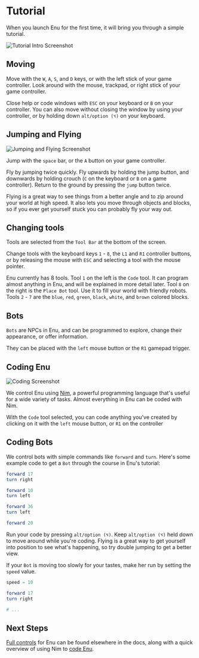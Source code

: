# Tutorial

When you launch Enu for the first time, it will bring you through a simple
tutorial.

![Tutorial Intro Screenshot](../assets/tutorial_1_screenshot_1.webp)

## Moving

Move with the `W`, `A`, `S`, and `D` keys, or with the left stick of your game
controller. Look around with the mouse, trackpad, or right stick of your game
controller.

Close help or code windows with `ESC` on your keyboard or `B` on your
controller. You can also move without closing the window by using your
controller, or by holding down `alt/option (⌥)` on your keyboard.

## Jumping and Flying

![Jumping and Flying Screenshot](../assets/tutorial_1_screenshot_2.webp)

Jump with the `space` bar, or the `A` button on your game controller.

Fly by jumping twice quickly. Fly upwards by holding the jump button, and
downwards by holding crouch (`C` on the keyboard or `B` on a game controller).
Return to the ground by pressing the `jump` button twice.

Flying is a great way to see things from a better angle and to zip around your
world at high speed. It also lets you move through objects and blocks, so if you
ever get yourself stuck you can probably fly your way out.

## Changing tools

Tools are selected from the `Tool Bar` at the bottom of the screen.

Change tools with the keyboard keys `1` - `8`, the `L1` and `R1` controller
buttons, or by releasing the mouse with `ESC` and selecting a tool with the
mouse pointer.

Enu currently has 8 tools. Tool `1` on the left is the `Code` tool. It can
program almost anything in Enu, and will be explained in more detail later.
Tool `8` on the right is the `Place Bot` tool. Use it to fill your world with
friendly robots. Tools `2` - `7` are the `blue`, `red`, `green`, `black`,
`white`, and `brown` colored blocks.

## Bots

`Bots` are NPCs in Enu, and can be programmed to explore, change their
appearance, or offer information.

They can be placed with the `left` mouse button or the `R1` gamepad trigger.

## Coding Enu

![Coding Screenshot](../assets/tutorial_1_screenshot_3.webp)

We control Enu using [Nim](https://nim-lang.org), a powerful programming
language that's useful for a wide variety of tasks. Almost everything in Enu
can be coded with Nim.

With the `Code` tool selected, you can code anything you've created by clicking
on it with the `left` mouse button, or `R1` on the controller

## Coding Bots

We control bots with simple commands like `forward` and `turn`. Here's some
example code to get a `Bot` through the course in Enu's tutorial:

```nim
forward 17
turn right

forward 10
turn left

forward 36
turn left

forward 20
```

Run your code by pressing `alt/option (⌥)`. Keep `alt/option (⌥)` held down to
move around while you're coding. Flying is a great way to get yourself into
position to see what's happening, so try double jumping to get a better view.

If your `Bot` is moving too slowly for your tastes, make her run by setting the
`speed` value.

```nim
speed = 10

forward 17
turn right

# ...
```

## Next Steps

[Full controls](../intro/controls.html) for Enu can be found elsewhere in the
docs, along with a quick overview of using Nim to [code Enu](../coding.html).
